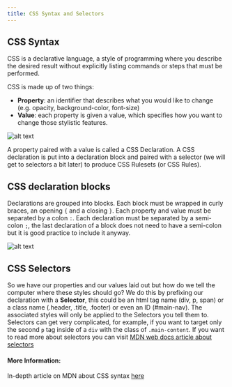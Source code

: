 ```yaml
--- 
title: CSS Syntax and Selectors 
--- 
```

## CSS Syntax 
 
CSS is a declarative language, a style of programming where you describe the desired result without explicitly listing commands or steps that must be performed. 
 
CSS is made up of two things: 
* **Property**: an identifier that describes what you would like to change (e.g. opacity, background-color, font-size) 
* **Value**: each property is given a value, which specifies how you want to change those stylistic features. 
 
![alt text](https://stuyhsdesign.files.wordpress.com/2015/09/syntax-css1.png "CSS Syntax") 
 
A property paired with a value is called a CSS Declaration. A CSS declaration is put into a declaration block and paired with a selector (we will get to selectors a bit later) to produce CSS Rulesets (or CSS Rules). 
 
## CSS declaration blocks 
 
Declarations are grouped into blocks. Each block must be wrapped in curly braces, an opening `{` and a closing `}`. Each property and value must be separated by a colon `:`. Each declaration must be separated by a semi-colon `;`, the last declaration of a block does not need to have a semi-colon but it is good practice to include it anyway. 
 
![alt text](https://mdn.mozillademos.org/files/3667/css%20syntax%20-%20declarations%20block.png "CSS declaration blocks") 
 
## CSS Selectors 
 
So we have our properties and our values laid out but how do we tell the computer where these styles should go? We do this by prefixing our declaration with a **Selector**, this could be an html tag name (div, p, span) or a class name (.header, .title, .footer) or even an ID (#main-nav). The associated styles will only be applied to the Selectors you tell them to. Selectors can get very complicated, for example, if you want to target only the second `p` tag inside of a `div` with the class of `.main-content`. If you want to read more about selectors you can visit [MDN web docs article about selectors](https://developer.mozilla.org/en-US/docs/Learn/CSS/Introduction_to_CSS/Selectors)   
 
#### More Information: 
In-depth article on MDN about CSS syntax [here](https://developer.mozilla.org/en-US/docs/Learn/CSS/Introduction_to_CSS/Syntax)
